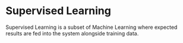 # Supervised Learning

Supervised Learning is a subset of Machine Learning where expected results are fed into the system alongside training data.

```{tableofcontents}
```
